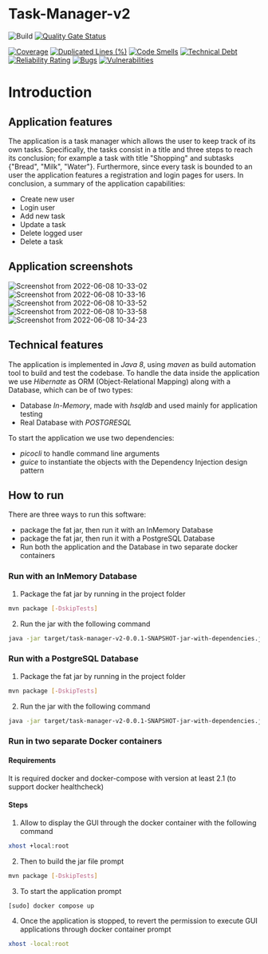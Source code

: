 # Task-Manager-v2
![Build](https://img.shields.io/github/workflow/status/Michedev/ATTSW-Project-2/Maven%20test%20and%20package)
[![Quality Gate Status](https://sonarcloud.io/api/project_badges/measure?project=Michedev_ATTSW-Project-2&metric=alert_status)](https://sonarcloud.io/summary/new_code?id=Michedev_ATTSW-Project-2)

[![Coverage](https://sonarcloud.io/api/project_badges/measure?project=Michedev_ATTSW-Project-2&metric=coverage)](https://sonarcloud.io/summary/new_code?id=Michedev_ATTSW-Project-2)
[![Duplicated Lines (%)](https://sonarcloud.io/api/project_badges/measure?project=Michedev_ATTSW-Project-2&metric=duplicated_lines_density)](https://sonarcloud.io/summary/new_code?id=Michedev_ATTSW-Project-2)
[![Code Smells](https://sonarcloud.io/api/project_badges/measure?project=Michedev_ATTSW-Project-2&metric=code_smells)](https://sonarcloud.io/summary/new_code?id=Michedev_ATTSW-Project-2)
[![Technical Debt](https://sonarcloud.io/api/project_badges/measure?project=Michedev_ATTSW-Project-2&metric=sqale_index)](https://sonarcloud.io/summary/new_code?id=Michedev_ATTSW-Project-2)
[![Reliability Rating](https://sonarcloud.io/api/project_badges/measure?project=Michedev_ATTSW-Project-2&metric=reliability_rating)](https://sonarcloud.io/summary/new_code?id=Michedev_ATTSW-Project-2)
[![Bugs](https://sonarcloud.io/api/project_badges/measure?project=Michedev_ATTSW-Project-2&metric=bugs)](https://sonarcloud.io/summary/new_code?id=Michedev_ATTSW-Project-2)
[![Vulnerabilities](https://sonarcloud.io/api/project_badges/measure?project=Michedev_ATTSW-Project-2&metric=vulnerabilities)](https://sonarcloud.io/summary/new_code?id=Michedev_ATTSW-Project-2)
# Introduction

## Application features

The application is a task manager which allows the user to keep track of its own tasks. Specifically, the tasks consist in a title and three steps to reach its conclusion; for example a task with title "Shopping" and subtasks {"Bread", "Milk", "Water"}.
Furthermore, since every task is bounded to an user the application features a registration and login pages for users. In conclusion, a summary of the application capabilities:

- Create new user
- Login user
- Add new task
- Update a task
- Delete logged user
- Delete a task

## Application screenshots


![Screenshot from 2022-06-08 10-33-02](https://user-images.githubusercontent.com/12683228/172571530-a9dd460a-2384-4984-aa1e-207d22a5a0af.png)
![Screenshot from 2022-06-08 10-33-16](https://user-images.githubusercontent.com/12683228/172571535-f67854af-882f-4696-bf49-031b5b9a04c8.png)
![Screenshot from 2022-06-08 10-33-52](https://user-images.githubusercontent.com/12683228/172571537-45d0f687-c0a7-4d02-8625-a1377c53d4a6.png)
![Screenshot from 2022-06-08 10-33-58](https://user-images.githubusercontent.com/12683228/172571538-db2523bb-7afb-47d4-90d5-c0978af2e6e7.png)
![Screenshot from 2022-06-08 10-34-23](https://user-images.githubusercontent.com/12683228/172571543-393630c5-c693-426e-bfb0-1d6ebed05850.png)

## Technical features

The application is implemented in _Java 8_, using _maven_ as build automation tool to build and test the codebase.
To handle the data inside the application we use _Hibernate_ as ORM (Object-Relational Mapping) along with a Database, which can be of two types:
- Database _In-Memory_, made with _hsqldb_ and used mainly for application testing
- Real Database with _POSTGRESQL_


To start the application we use two dependencies:
- _picocli_ to handle command line arguments
- _guice_ to instantiate the objects with the Dependency Injection design pattern



## How to run

There are three ways to run this software:

- package the fat jar, then run it with an InMemory Database
- package the fat jar, then run it with a PostgreSQL Database
- Run both the application and the Database in two separate docker containers

### Run with an InMemory Database

1) Package the fat jar by running in the project folder

```bash
mvn package [-DskipTests]
```

2) Run the jar with the following command

```bash
java -jar target/task-manager-v2-0.0.1-SNAPSHOT-jar-with-dependencies.jar --dbtype=INMEMORY
```

### Run with a PostgreSQL Database


1) Package the fat jar by running in the project folder

```bash
mvn package [-DskipTests]
```

2) Run the jar with the following command

```bash
java -jar target/task-manager-v2-0.0.1-SNAPSHOT-jar-with-dependencies.jar --dbtype=POSTGRESQL --address=ADDRESS --port=PORT
```

### Run in two separate Docker containers


#### Requirements

It is required docker and docker-compose with version at least 2.1 (to support docker healthcheck)

#### Steps

1) Allow to display the GUI through the docker container with the following command
```bash
xhost +local:root
```
2) Then to build the jar file prompt

```bash
mvn package [-DskipTests]
```

3) To start the application prompt

```bash
[sudo] docker compose up
```

4) Once the application is stopped, to revert the permission to execute GUI applications through docker container prompt

```bash
xhost -local:root
```
